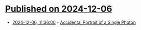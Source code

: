 # [Published on 2024-12-06](index.md)

* [2024-12-06, 11:36:00](https://soylentnews.org/article.pl?sid=24/12/05/0447246&from=rss) - [Accidental Portrait of a Single Photon](https://soylentnews.org/article.pl?sid=24/12/05/0447246&from=rss)
